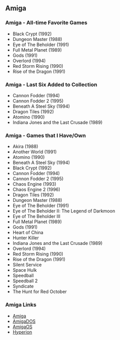 ## Amiga

### Amiga - All-time Favorite Games

- Black Crypt (1992)
- Dungeon Master (1988)
- Eye of The Beholder (1991)
- Full Metal Planet (1989)
- Gods (1991)
- Overlord (1994)
- Red Storm Rising (1990)
- Rise of the Dragon (1991)

### Amiga - Last Six Added to Collection

- Cannon Fodder (1994)
- Cannon Fodder 2 (1995)
- Beneath A Steel Sky (1994)
- Dragon Tiles (1992)
- Atomino (1990)
- Indiana Jones and the Last Crusade (1989)

### Amiga - Games that I Have/Own

- Akira (1988)
- Another World (1991)
- Atomino (1990)
- Beneath A Steel Sky (1994)
- Black Crypt (1992)
- Cannon Fodder (1994)
- Cannon Fodder 2 (1995)
- Chaos Engine (1993)
- Chaos Engine 2 (1996)
- Dragon Tiles (1992)
- Dungeon Master (1988)
- Eye of The Beholder (1991)
- Eye of The Beholder II: The Legend of Darkmoon
- Eye of The Beholder III
- Full Metal Planet (1989)
- Gods (1991)
- Heart of China
- Hunter Killer
- Indiana Jones and the Last Crusade (1989)
- Overlord (1994)
- Red Storm Rising (1990)
- Rise of the Dragon (1991)
- Silent Service
- Space Hulk
- Speedball
- Speedball 2
- Syndicate
- The Hunt for Red October

### Amiga Links

- [Amiga](https://en.wikipedia.org/wiki/Amiga)
- [AmigaDOS](https://en.wikipedia.org/wiki/AmigaDOS)
- [AmigaOS](https://en.wikipedia.org/wiki/AmigaOS)
- [Hyperion](https://en.wikipedia.org/wiki/Hyperion_Entertainment)

